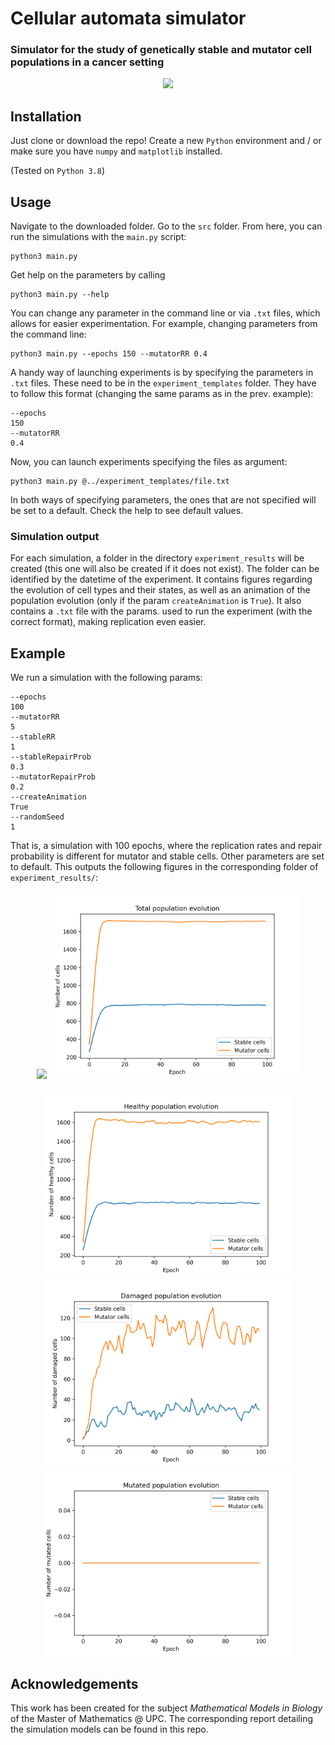 # Cellular automata simulator

### Simulator for the study of genetically stable and mutator cell populations in a cancer setting

<p align="center">
    <img src="https://github.com/chus-chus/cellular-automata/raw/master/example_figures/header_system_evolution.gif" height="250"/>
</p>

## Installation

Just clone or download the repo! Create a new `Python` environment and / or make sure you have
`numpy` and `matplotlib` installed.

(Tested on `Python 3.8`)

## Usage

Navigate to the downloaded folder. Go to the `src` folder. From here, you can run the simulations
with the `main.py` script:

```
python3 main.py
```

Get help on the parameters by calling

``` 
python3 main.py --help
```

You can change any parameter in the command line or via `.txt` files, which allows for easier experimentation. For example, changing parameters from the command line:

```
python3 main.py --epochs 150 --mutatorRR 0.4
```

A handy way of launching experiments is by specifying the parameters
in `.txt` files. These need to be in the `experiment_templates` folder. They
have to follow this format (changing the same params as in the prev. example):

``` 
--epochs
150
--mutatorRR
0.4
```

Now, you can launch experiments specifying the files as argument:

``` 
python3 main.py @../experiment_templates/file.txt
```

In both ways of specifying parameters, the ones that are not specified will be
set to a default. Check the help to see default values.

### Simulation output

For each simulation, a folder in the directory `experiment_results` will be created (this one will also be created if
it does not exist). The folder can be identified by the datetime of the experiment.
It contains figures regarding the evolution of cell types and their states, as well as an animation of the 
population evolution (only if the param `createAnimation` is `True`). It also contains a `.txt` file with 
the params. used to run the experiment (with the correct format), making replication even easier.

## Example

We run a simulation with the following params:

```
--epochs
100
--mutatorRR
5
--stableRR
1
--stableRepairProb
0.3
--mutatorRepairProb
0.2
--createAnimation
True
--randomSeed
1
```

That is, a simulation with 100 epochs, where the replication rates and repair probability is different for mutator
and stable cells. Other parameters are set to default. This outputs the following figures in the corresponding folder 
of `experiment_results/`:

<p align="center">
    <img src="https://github.com/chus-chus/cellular-automata/raw/master/example_figures/system_evolution.gif" height="300"/>
    <img src="https://github.com/chus-chus/cellular-automata/raw/master/example_figures/total_population_evolution.png" height="300"/>
</p>

<p align="center">
    <img src="https://github.com/chus-chus/cellular-automata/raw/master/example_figures/healthy_population_evolution.png" height="300"/>
    <img src="https://github.com/chus-chus/cellular-automata/raw/master/example_figures/damaged_population_evolution.png" height="300"/>
    <img src="https://github.com/chus-chus/cellular-automata/raw/master/example_figures/mutated_population_evolution.png" height="300"/>
</p>

## Acknowledgements
This work has been created for the subject *Mathematical Models in Biology* of the Master of Mathematics @ UPC. The corresponding report
detailing the simulation models can be found in this repo.
